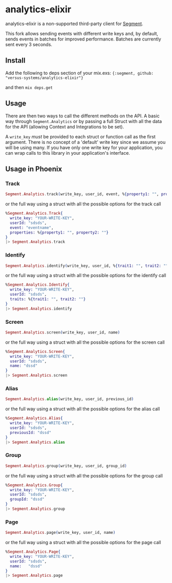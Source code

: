 analytics-elixir
================

analytics-elixir is a non-supported third-party client for [Segment](https://segment.com).

This fork allows sending events with different write keys and, by default, sends events in batches for 
improved performance.  Batches are currently sent every 3 seconds.

## Install

Add the following to deps section of your mix.exs: `{:segment, github: "versus-systems/analytics-elixir"}`

and then `mix deps.get`

## Usage

There are then two ways to call the different methods on the API.
A basic way through `Segment.Analytics` or by passing a full Struct
with all the data for the API (allowing Context and Integrations to be set).

A `write_key` _must_ be provided to each struct or function call as the first argument.
There is no concept of a 'default' write key since we assume you will be using many. If you
have only one write key for your application, you can wrap calls to this library in your
application's interface.

## Usage in Phoenix


### Track
```elixir
Segment.Analytics.track(write_key, user_id, event, %{property1: "", property2: ""})
```
or the full way using a struct with all the possible options for the track call
```elixir
%Segment.Analytics.Track{
  write_key: "YOUR-WRITE-KEY",
  userId: "sdsds",
  event: "eventname",
  properties: %{property1: "", property2: ""}
}
|> Segment.Analytics.track
```

### Identify
```elixir
Segment.Analytics.identify(write_key, user_id, %{trait1: "", trait2: ""})
```
or the full way using a struct with all the possible options for the identify call
```elixir
%Segment.Analytics.Identify{
  write_key: "YOUR-WRITE-KEY",
  userId: "sdsds",
  traits: %{trait1: "", trait2: ""}
}
|> Segment.Analytics.identify
```

### Screen
```elixir
Segment.Analytics.screen(write_key, user_id, name)
```
or the full way using a struct with all the possible options for the screen call
```elixir
%Segment.Analytics.Screen{
  write_key: "YOUR-WRITE-KEY",
  userId: "sdsds",
  name: "dssd"
}
|> Segment.Analytics.screen
```

### Alias
```elixir
Segment.Analytics.alias(write_key, user_id, previous_id)
```
or the full way using a struct with all the possible options for the alias call
```elixir
%Segment.Analytics.Alias{
  write_key: "YOUR-WRITE-KEY",
  userId: "sdsds",
  previousId: "dssd"
}
|> Segment.Analytics.alias
```

### Group
```elixir
Segment.Analytics.group(write_key, user_id, group_id)
```
or the full way using a struct with all the possible options for the group call
```elixir
%Segment.Analytics.Group{
  write_key: "YOUR-WRITE-KEY",
  userId: "sdsds",
  groupId: "dssd"
}
|> Segment.Analytics.group
```

### Page
```elixir
Segment.Analytics.page(write_key, user_id, name)
```
or the full way using a struct with all the possible options for the page call
```elixir
%Segment.Analytics.Page{
  write_key: "YOUR-WRITE-KEY",
  userId: "sdsds",
  name:   "dssd"
}
|> Segment.Analytics.page
```

